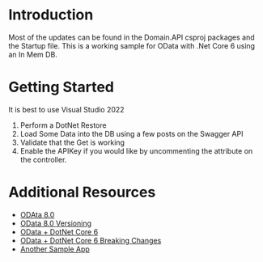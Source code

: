 # Introduction 
Most of the updates can be found in the Domain.API csproj packages and the Startup file. This is a working sample for OData with .Net Core 6 using an In Mem DB.

# Getting Started
It is best to use Visual Studio 2022
1.	Perform a DotNet Restore
2.	Load Some Data into the DB using a few posts on the Swagger API
3.  Validate that the Get is working
4.  Enable the APIKey if you would like by uncommenting the attribute on the controller.


# Additional Resources
- [ODAta 8.0](https://devblogs.microsoft.com/odata/asp-net-odata-8-0-preview-for-net-5/)
- [OData 8.0 Versioning](https://devblogs.microsoft.com/odata/api-versioning-extension-with-asp-net-core-odata-8/)
- [OData + DotNet Core 6](https://devblogs.microsoft.com/odata/up-running-w-odata-in-asp-net-6/)
- [OData + DotNet Core 6 Breaking Changes](https://docs.microsoft.com/en-us/ef/core/what-is-new/ef-core-6.0/breaking-changes)
- [Another Sample App](https://github.com/OData/AspNetCoreOData/blob/main/sample/ODataRoutingSample/Startup.cs)
